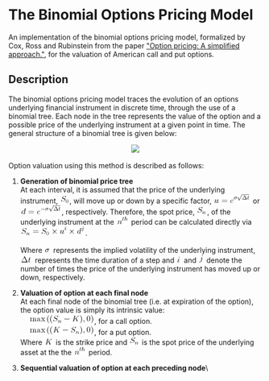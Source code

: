 # The Binomial Options Pricing Model

An implementation of the binomial options pricing model, formalized by Cox, Ross and Rubinstein from the paper ["Option pricing: A simplified approach."](https://citeseerx.ist.psu.edu/viewdoc/download;jsessionid=99A50E0DAC1766A693E68CB029ADAE07?doi=10.1.1.379.7582&rep=rep1&type=pdf), for the valuation of American call and put options.

## Description

The binomial options pricing model traces the evolution of an options underlying financial instrument in discrete time, through the use of a binomial tree. Each node in the tree represents the value of the option and a possible price of the underlying instrument at a given point in time. The general structure of a binomial tree is given below:

<p align="center"><img src="https://www.goddardconsulting.ca/image-files/binomial_MultiStepLattice.gif"></p>

Option valuation using this method is described as follows:

1. **Generation of binomial price tree**\
At each interval, it is assumed that the price of the underlying instrument, ![](images/s0.png), will move up or down by a specific factor, ![](images/uequals.png) or ![](images/dequals.png), respectively. Therefore, the spot price, ![](images/sn.png), of the underlying instrument at the ![](images/nth.png) period can be calculated directly via ![](images/snequals.png).\
\
Where ![](images/volatility.png) represents the implied volatility of the underlying instrument, ![](images/dt.png) represents the time duration of a step and ![](images/i.png) and ![](images/j.png) denote the number of times the price of the underlying instrument has moved up or down, respectively.


2. **Valuation of option at each final node**\
At each final node of the binomial tree (i.e. at expiration of the option), the option value is simply its intrinsic value:\
&nbsp;&nbsp;&nbsp;&nbsp;![](images/call.png), for a call option.\
&nbsp;&nbsp;&nbsp;&nbsp;![](images/put.png), for a put option.\
Where ![](images/k.png) is the strike price and ![](images/sn.png) is the spot price of the underlying asset at the the ![](images/nth.png) period.

3. **Sequential valuation of option at each preceding node**\

